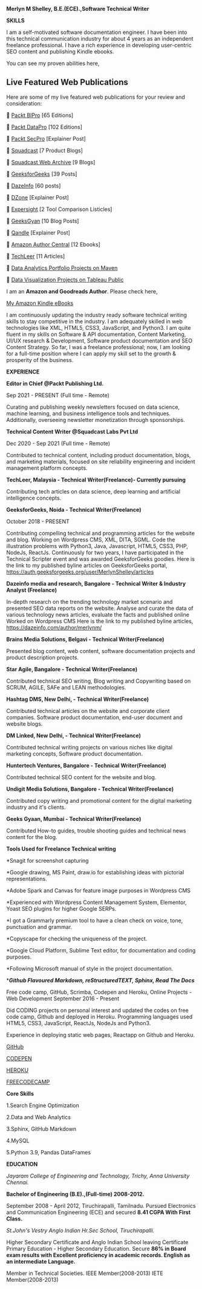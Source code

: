 **Merlyn M Shelley, B.E.(ECE).,Software Technical Writer**

**SKILLS** 

I am a self-motivated software documentation engineer. I have been into this technical communication industry for about 4 years as an independent freelance professional. I have a rich experience in developing user-centric SEO content and publishing Kindle ebooks.

You can see my proven abilities here,
## **Live Featured Web Publications**

Here are some of my live featured web publications for your review and consideration:

🔗 [Packt BIPro](https://packtbusinessintelligencepro.substack.com/) [65 Editions]

🔗 [Packt DataPro](https://packtdatapro1.substack.com/) [102 Editions]

🔗 [Packt SecPro](https://security.packt.com/linux-security-hardening/) [Explainer Post]

🔗 [Squadcast](https://www.squadcast.com/blog-authors/merlyn-shelley) [7 Product Blogs]
  
🔗 [Squadcast Web Archive](https://web.archive.org/web/20230927010454/https://www.squadcast.com/blog-authors/merlyn-shelley) [9 Blogs]

🔗 [GeeksforGeeks](https://auth.geeksforgeeks.org/user/MerlynShelley/articles) [39 Posts]

🔗 [DazeInfo](https://dazeinfo.com/author/merlynm/#) [60 posts]

🔗 [DZone](https://dzone.com/users/4497573/merlyn-shelley.html) [Explainer Post]

🔗 [Expersight](https://expersight.com/author/merlyn) [2 Tool Comparison Listicles]

🔗 [GeeksGyan](https://www.geeksgyaan.com/author/merlyn) [10 Blog Posts]

🔗 [Qandle](https://blog.qandle.com/2020/08/06/the-ultimate-guide-to-conducting-effective-one-on-one-meetings/) [Explainer Post]

🔗 [Amazon Author Central](https://www.amazon.co.jp/-/en/Merlyn-Shelley/e/B084ZQPTK9?ref_=dbs_p_ebk_r00_abau_000000) [12 Ebooks]

🔗 [TechLeer](https://web.archive.org/web/20200529104524/https://www.techleer.com/users/Merlyn_Shelley/) [11 Articles]

🔗 [Data Analytics Portfolio Projects on Maven](https://mavenanalytics.io/profile/Merlyn-Mark-Shelley/201265881)

🔗 [Data Visualization Projects on Tableau Public](https://public.tableau.com/app/profile/merlyn.shelley/vizzes)


I am an **Amazon and Goodreads Author**. Please check here,

[My Amazon Kindle eBooks](https://www.amazon.com/Merlyn-Shelley/e/B084ZQPTK9y)

I am continuously updating the industry ready software technical writing skills to stay competitive in the industry. I am adequately skilled in web technologies like XML, HTML5, CSS3, JavaScript, and Python3. I am quite fluent in my skills on Software & API documentation, Content Marketing, UI/UX research & Development, Software product documentation and SEO Content Strategy. So far, I was a freelance professional; now, I am looking for a full-time position where I can apply my skill set to the growth & prosperity of the business.

**EXPERIENCE**

**Editor in Chief @Packt Publishing Ltd.**

Sep 2021 - PRESENT (Full time - Remote)

Curating and publishing weekly newsletters focused on data science, machine learning, and business intelligence tools and techniques. Additionally, overseeing newsletter monetization through sponsorships.

**Technical Content Writer @Squadcast Labs Pvt Ltd**

Dec 2020 - Sep 2021 (Full time - Remote)

Contributed to technical content, including product documentation, blogs, and marketing materials, focused on site reliability engineering and incident management platform concepts.


**TechLeer, Malaysia - Technical Writer(Freelance)- Currently pursuing**  

Contributing tech articles on data science, deep learning and artificial intelligence concepts.

**GeeksforGeeks, Noida - Technical Writer(Freelance)**

October 2018 - PRESENT

Contributing compelling technical and programming articles for the website and blog. Working on Wordpress CMS, XML, DITA, SGML. Code the illustration problems with Python3, Java, Javascript, HTML5, CSS3, PHP, NodeJs, ReactJs. Continuously for two years, I have participated in the Technical Scripter event and was awarded GeeksforGeeks goodies. Here is the link to my published byline articles on GeeksforGeeks portal, https://auth.geeksforgeeks.org/user/MerlynShelley/articles

**Dazeinfo media and research, Bangalore - Technical Writer & Industry Analyst (Freelance)**

In-depth research on the trending technology market scenario and presented SEO data reports on the website. Analyse and curate the data of various technology news articles, evaluate the facts and published online Worked on Wordpress CMS Here is the link to my published byline articles, https://dazeinfo.com/author/merlynm/

**Brains Media Solutions, Belgavi  - Technical Writer(Freelance)**

Presented blog content, web content, software documentation projects and product description projects.

**Star Agile, Bangalore - Technical Writer(Freelance)**

Contributed technical SEO writing, Blog writing and Copywriting based on SCRUM, AGILE, SAFe and LEAN methodologies.

**Hashtag DMS, New Delhi, - Technical Writer(Freelance)**

Contributed technical articles on the website and corporate client companies. Software product documentation, end-user document and website blogs.

**DM Linked, New Delhi, - Technical Writer(Freelance)**

Contributed technical writing projects on various niches like digital marketing concepts, Software product documentation.

**Huntertech Ventures, Bangalore - Technical Writer(Freelance)**

Contributed technical SEO content for the website and blog.

**Undigit Media Solutions, Bangalore - Technical Writer(Freelance)**

Contributed copy writing and promotional content for the digital marketing industry and it's clients.

**Geeks Gyaan, Mumbai - Technical Writer(Freelance)**

Contributed How-to guides, trouble shooting guides and technical news content for the blog.


**Tools Used for Freelance Technical writing** 

*Snagit for screenshot capturing 

*Google drawing, MS Paint, draw.io for establishing ideas with pictorial representations. 

*Adobe Spark and Canvas for feature image purposes in Wordpress CMS 

*Experienced with Wordpress Content Management System, Elementor, Yoast SEO plugins for higher Google SERPs. 

*I got a Grammarly premium tool to have a clean check on voice, tone, punctuation and grammar. 

*Copyscape for checking the uniqueness of the project. 

*Google Cloud Platform, Sublime Text editor, for documentation and coding purposes. 

*Following Microsoft manual of style in the project documentation. 

*_**Github Flavoured Markdown, reStructuredTEXT, Sphinx, Read The Docs**_

Free code camp, GitHub, Scrimba, Codepen and Heroku, Online Projects - Web Development September 2016 - Present

Did CODING projects on personal interest and updated the codes on free code camp, Github and deployed in Heroku. Programming languages used HTML5, CSS3, JavaScript, ReactJs, NodeJs and Python3.

Experience in deploying static web pages, Reactapp on Github and Heroku.

[GitHub](https://github.com/MerlynMShelley)

[CODEPEN](https://codepen.io/MerlynShelley/pen/OJPYNGv)

[HEROKU](https://dashboard.heroku.com/apps/volopayproject/activity/builds/a755c95c-5974-4b55-b334-23e4ccacccb9)

[FREECODECAMP](https://www.freecodecamp.org/fcc2d08e582-ac86-4a52-ac72-0a6fabad608d)

**Core Skills**

1.Search Engine Optimization 

2.Data and Web Analytics

3.Sphinx, GitHub Markdown 

4.MySQL 

5.Python 3.9, Pandas DataFrames

**EDUCATION**

*Jayaram College of Engineering and Technology, Trichy, Anna University Chennai.* 
 
**Bachelor of Engineering (B.E).,(Full-time) 2008-2012.**

September 2008 - April 2012, Tiruchirapalli, Tamilnadu. Pursued Electronics and Communication Engineering (ECE) and secured **8.41 CGPA With First Class.**

*St.John's Vestry Anglo Indian Hr.Sec School, Tiruchirapalli.*

Higher Secondary Certificate and Anglo Indian School leaving Certificate Primary Education - Higher Secondary Education. Secure **86% in Board exam results with Excellent proficiency in academic records. English as an intermediate Language.**

Member in Technical Societies. IEEE Member(2008-2013) IETE Member(2008-2013)
